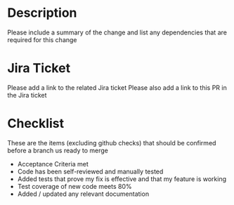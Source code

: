 # Description

Please include a summary of the change and list any dependencies that are required for this change

# Jira Ticket

Please add a link to the related Jira ticket
Please also add a link to this PR in the Jira ticket

# Checklist

These are the items (excluding github checks) that should be confirmed before a branch us ready to merge

- Acceptance Criteria met
- Code has been self-reviewed and manually tested
- Added tests that prove my fix is effective and that my feature is working
- Test coverage of new code meets 80%
- Added / updated any relevant documentation
